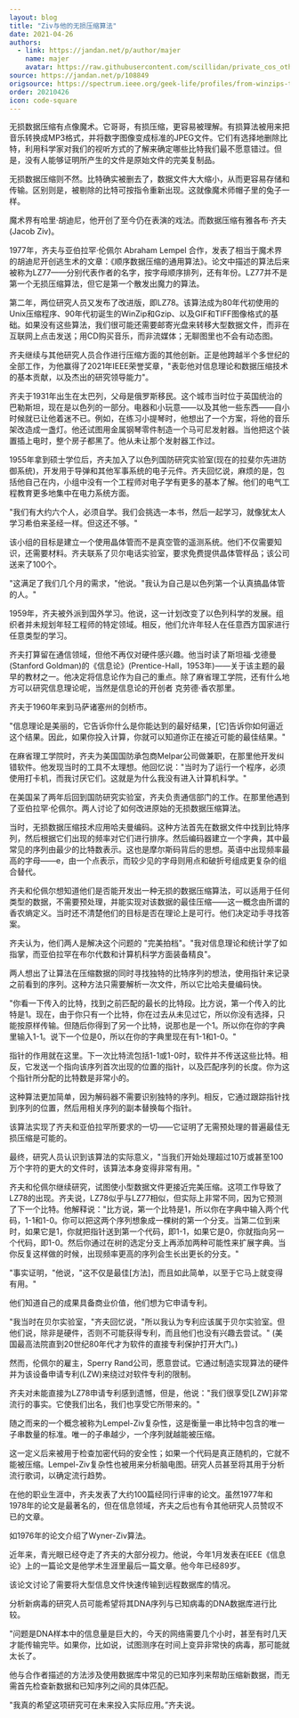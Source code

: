 ```yaml
---
layout: blog
title: "Ziv与他的无损压缩算法"
date: 2021-04-26
authors:
  - link: https://jandan.net/p/author/majer
    name: majer
    avatar: https://raw.githubusercontent.com/scillidan/private_cos_others/main/avater/jin_grey.png
source: https://jandan.net/p/108849
origsource: https://spectrum.ieee.org/geek-life/profiles/from-winzips-to-cat-gifs-jacob-zivs-algorithms-have-powered-decades-of-compression
order: 20210426
icon: code-square
---
```


无损数据压缩有点像魔术。它哥哥，有损压缩，更容易被理解。有损算法被用来把音乐转换成MP3格式，并将数字图像变成标准的JPEG文件。它们有选择地删除比特，利用科学家对我们的视听方式的了解来确定哪些比特我们最不愿意错过。但是，没有人能够证明所产生的文件是原始文件的完美复制品。

无损数据压缩则不然。比特确实被删去了，数据文件大大缩小，从而更容易存储和传输。区别则是，被剔除的比特可按指令重新出现。这就像魔术师帽子里的兔子一样。

魔术界有哈里·胡迪尼，他开创了至今仍在表演的戏法。而数据压缩有雅各布·齐夫(Jacob Ziv)。

1977年，齐夫与亚伯拉罕·伦佩尔 Abraham Lempel 合作，发表了相当于魔术界的胡迪尼开创逃生术的文章：《顺序数据压缩的通用算法》。论文中描述的算法后来被称为LZ77——分别代表作者的名字，按字母顺序排列，还有年份。LZ77并不是第一个无损压缩算法，但它是第一个散发出魔力的算法。

第二年，两位研究人员又发布了改进版，即LZ78。该算法成为80年代初使用的Unix压缩程序、90年代初诞生的WinZip和Gzip、以及GIF和TIFF图像格式的基础。如果没有这些算法，我们很可能还需要邮寄光盘来转移大型数据文件，而非在互联网上点击发送；用CD购买音乐，而非流媒体；无聊图里也不会有动态图。

齐夫继续与其他研究人员合作进行压缩方面的其他创新。正是他跨越半个多世纪的全部工作，为他赢得了2021年IEEE荣誉奖章，"表彰他对信息理论和数据压缩技术的基本贡献，以及杰出的研究领导能力"。

齐夫于1931年出生在太巴列，父母是俄罗斯移民。这个城市当时位于英国统治的巴勒斯坦，现在是以色列的一部分。电器和小玩意——以及其他一些东西——自小时候就已让他着迷不已。例如，在练习小提琴时，他想出了一个方案，将他的音乐架改造成一盏灯。他还试图用金属钢琴零件制造一个马可尼发射器。当他把这个装置插上电时，整个房子都黑了。他从未让那个发射器工作过。

1955年拿到硕士学位后，齐夫加入了以色列国防研究实验室(现在的拉斐尔先进防御系统)，开发用于导弹和其他军事系统的电子元件。齐夫回忆说，麻烦的是，包括他自己在内，小组中没有一个工程师对电子学有更多的基本了解。他们的电气工程教育更多地集中在电力系统方面。

"我们有大约六个人，必须自学。我们会挑选一本书，然后一起学习，就像犹太人学习希伯来圣经一样。但这还不够。"

该小组的目标是建立一个使用晶体管而不是真空管的遥测系统。他们不仅需要知识，还需要材料。齐夫联系了贝尔电话实验室，要求免费提供晶体管样品；该公司送来了100个。

"这满足了我们几个月的需求，"他说。"我认为自己是以色列第一个认真搞晶体管的人。"

1959年，齐夫被外派到国外学习。他说，这一计划改变了以色列科学的发展。组织者并未规划年轻工程师的特定领域。相反，他们允许年轻人在任意西方国家进行任意类型的学习。

齐夫打算留在通信领域，但他不再仅对硬件感兴趣。他当时读了斯坦福·戈德曼(Stanford Goldman)的《信息论》(Prentice-Hall，1953年)——关于该主题的最早的教材之一。他决定将信息论作为自己的重点。除了麻省理工学院，还有什么地方可以研究信息理论呢，当然是信息论的开创者 克劳德·香农那里。

齐夫于1960年来到马萨诸塞州的剑桥市。

"信息理论是美丽的，它告诉你什么是你能达到的最好结果，\[它\]告诉你如何逼近这个结果。因此，如果你投入计算，你就可以知道你正在接近可能的最佳结果。"

在麻省理工学院时，齐夫为美国国防承包商Melpar公司做兼职，在那里他开发纠错软件。他发现当时的工具不太理想。他回忆说："当时为了运行一个程序，必须使用打卡机，而我讨厌它们。这就是为什么我没有进入计算机科学。"

在美国呆了两年后回到国防研究实验室，齐夫负责通信部门的工作。在那里他遇到了亚伯拉罕·伦佩尔。两人讨论了如何改进原始的无损数据压缩算法。

当时，无损数据压缩技术应用哈夫曼编码。这种方法首先在数据文件中找到比特序列，然后根据它们出现的频率对它们进行排序。然后编码器建立一个字典，其中最常见的序列由最少的比特数表示。这也是摩尔斯码背后的思想。英语中出现频率最高的字母——e，由一个点表示，而较少见的字母则用点和破折号组成更复杂的组合替代。

齐夫和伦佩尔想知道他们是否能开发出一种无损的数据压缩算法，可以适用于任何类型的数据，不需要预处理，并能实现对该数据的最佳压缩——这一概念由所谓的香农熵定义。当时还不清楚他们的目标是否在理论上是可行。他们决定动手寻找答案。

齐夫认为，他们两人是解决这个问题的 "完美拍档"。"我对信息理论和统计学了如指掌，而亚伯拉罕在布尔代数和计算机科学方面装备精良"。

两人想出了让算法在压缩数据的同时寻找独特的比特序列的想法，使用指针来记录之前看到的序列。这种方法只需要解析一次文件，所以它比哈夫曼编码快。

"你看一下传入的比特，找到之前匹配的最长的比特段。比方说，第一个传入的比特是1。现在，由于你只有一个比特，你在过去从未见过它，所以你没有选择，只能按原样传输。但随后你得到了另一个比特，说那也是一个1。所以你在你的字典里输入1-1。说下一个位是0，所以在你的字典里现在有1-1和1-0。"

指针的作用就在这里。下一次比特流包括1-1或1-0时，软件并不传送这些比特。相反，它发送一个指向该序列首次出现的位置的指针，以及匹配序列的长度。你为这个指针所分配的比特数是非常小的。

这种算法更加简单，因为解码器不需要识别独特的序列。相反，它通过跟踪指针找到序列的位置，然后用相关序列的副本替换每个指针。

该算法实现了齐夫和亚伯拉罕所要求的一切——它证明了无需预处理的普遍最佳无损压缩是可能的。

最终，研究人员认识到该算法的实际意义，"当我们开始处理超过10万或甚至100万个字符的更大的文件时，该算法本身变得非常有用。"

齐夫和伦佩尔继续研究，试图使小型数据文件更接近完美压缩。这项工作导致了LZ78的出现。齐夫说，LZ78似乎与LZ77相似，但实际上非常不同，因为它预测了下一个比特。他解释说："比方说，第一个比特是1，所以你在字典中输入两个代码，1-1和1-0。你可以把这两个序列想象成一棵树的第一个分支。当第二位到来时，如果它是1，你就把指针送到第一个代码，即1-1，如果它是0，你就指向另一个代码，即1-0。然后你通过在树的选定分支上再添加两种可能性来扩展字典。当你反复这样做的时候，出现频率更高的序列会生长出更长的分支。"

"事实证明，"他说，"这不仅是最佳\[方法\]，而且如此简单，以至于它马上就变得有用。"

他们知道自己的成果具备商业价值，他们想为它申请专利。

"我当时在贝尔实验室，"齐夫回忆说，"所以我认为专利应该属于贝尔实验室。但他们说，除非是硬件，否则不可能获得专利，而且他们也没有兴趣去尝试。" (美国最高法院直到20世纪80年代才为软件的直接专利保护打开大门。)

然而，伦佩尔的雇主，Sperry Rand公司，愿意尝试。它通过制造实现算法的硬件并为该设备申请专利(LZW)来绕过对软件专利的限制。

齐夫对未能直接为LZ78申请专利感到遗憾，但是，他说："我们很享受\[LZW\]非常流行的事实。它使我们出名，我们也享受它所带来的。"

随之而来的一个概念被称为Lempel-Ziv复杂性，这是衡量一串比特中包含的唯一子串数量的标准。唯一的子串越少，一个序列就越能被压缩。

这一定义后来被用于检查加密代码的安全性；如果一个代码是真正随机的，它就不能被压缩。Lempel-Ziv复杂性也被用来分析脑电图。研究人员甚至将其用于分析流行歌词，以确定流行趋势。

在他的职业生涯中，齐夫发表了大约100篇经同行评审的论文。虽然1977年和1978年的论文是最著名的，但在信息领域，齐夫之后也有令其他研究人员赞叹不已的文章。

如1976年的论文介绍了Wyner-Ziv算法。

近年来，青光眼已经夺走了齐夫的大部分视力。他说，今年1月发表在IEEE《信息论》上的一篇论文是他学术生涯里最后一篇文章。他今年已经89岁。

该论文讨论了需要将大型信息文件快速传输到远程数据库的情况。

分析新病毒的研究人员可能希望将其DNA序列与已知病毒的DNA数据库进行比较。

"问题是DNA样本中的信息量是巨大的，今天的网络需要几个小时，甚至有时几天才能传输完毕。如果你，比如说，试图测序在时间上变异非常快的病毒，那可能就太长了。

他与合作者描述的方法涉及使用数据库中常见的已知序列来帮助压缩新数据，而无需首先检查新数据和已知序列之间的具体匹配。

"我真的希望这项研究可在未来投入实际应用。”齐夫说。